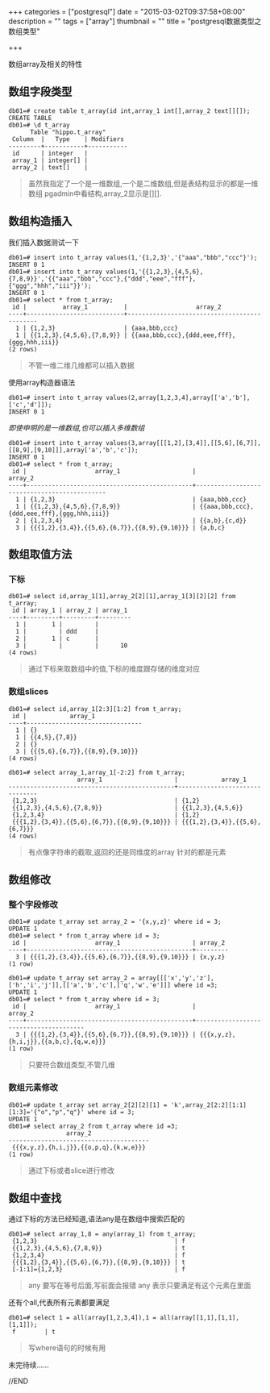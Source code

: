 +++
categories = ["postgresql"]
date = "2015-03-02T09:37:58+08:00"
description = ""
tags = ["array"]
thumbnail = ""
title = "postgresql数据类型之数组类型"

+++

数组array及相关的特性

<!--more-->

## 数组字段类型 

``` 
db01=# create table t_array(id int,array_1 int[],array_2 text[][]);
CREATE TABLE
db01=# \d t_array
      Table "hippo.t_array"
 Column  |   Type    | Modifiers
---------+-----------+-----------
 id      | integer   |
 array_1 | integer[] |
 array_2 | text[]    |
``` 

> 虽然我指定了一个是一维数组,一个是二维数组,但是表结构显示的都是一维数组
> pgadmin中看结构,array_2显示是[][].

## 数组构造插入 

我们插入数据测试一下

``` 
db01=# insert into t_array values(1,'{1,2,3}','{"aaa","bbb","ccc"}');
INSERT 0 1
db01=# insert into t_array values(1,'{{1,2,3},{4,5,6},{7,8,9}}','{{"aaa","bbb","ccc"},{"ddd","eee","fff"},{"ggg","hhh","iii"}}');
INSERT 0 1
db01=# select * from t_array;
 id |          array_1          |                   array_2
----+---------------------------+---------------------------------------------
  1 | {1,2,3}                   | {aaa,bbb,ccc}
  1 | {{1,2,3},{4,5,6},{7,8,9}} | {{aaa,bbb,ccc},{ddd,eee,fff},{ggg,hhh,iii}}
(2 rows)
``` 

> 不管一维二维几维都可以插入数据

使用array构造器语法

``` 
db01=# insert into t_array values(2,array[1,2,3,4],array[['a','b'],['c','d']]);
INSERT 0 1
``` 

*即使申明的是一维数组,也可以插入多维数组*

``` 
db01=# insert into t_array values(3,array[[[1,2],[3,4]],[[5,6],[6,7]],[[8,9],[9,10]]],array['a','b','c']);
INSERT 0 1
db01=# select * from t_array;
 id |                   array_1                    |                   array_2
----+----------------------------------------------+---------------------------------------------
  1 | {1,2,3}                                      | {aaa,bbb,ccc}
  1 | {{1,2,3},{4,5,6},{7,8,9}}                    | {{aaa,bbb,ccc},{ddd,eee,fff},{ggg,hhh,iii}}
  2 | {1,2,3,4}                                    | {{a,b},{c,d}}
  3 | {{{1,2},{3,4}},{{5,6},{6,7}},{{8,9},{9,10}}} | {a,b,c}
``` 

## 数组取值方法  

### 下标 

``` 
db01=# select id,array_1[1],array_2[2][1],array_1[3][2][2] from t_array;
 id | array_1 | array_2 | array_1
----+---------+---------+---------
  1 |       1 |         |
  1 |         | ddd     |
  2 |       1 | c       |
  3 |         |         |      10
(4 rows)
``` 

> 通过下标来取数组中的值,下标的维度跟存储的维度对应

### 数组slices

``` 
db01=# select id,array_1[2:3][1:2] from t_array;
 id |            array_1
----+--------------------------------
  1 | {}
  1 | {{4,5},{7,8}}
  2 | {}
  3 | {{{5,6},{6,7}},{{8,9},{9,10}}}
(4 rows)

db01=# select array_1,array_1[-2:2] from t_array;
                   array_1                    |            array_1
----------------------------------------------+-------------------------------
 {1,2,3}                                      | {1,2}
 {{1,2,3},{4,5,6},{7,8,9}}                    | {{1,2,3},{4,5,6}}
 {1,2,3,4}                                    | {1,2}
 {{{1,2},{3,4}},{{5,6},{6,7}},{{8,9},{9,10}}} | {{{1,2},{3,4}},{{5,6},{6,7}}}
(4 rows)
``` 

> 有点像字符串的截取,返回的还是同维度的array
> 针对的都是元素

## 数组修改

### 整个字段修改

``` 
db01=# update t_array set array_2 = '{x,y,z}' where id = 3;
UPDATE 1
db01=# select * from t_array where id = 3;
 id |                   array_1                    | array_2
----+----------------------------------------------+---------
  3 | {{{1,2},{3,4}},{{5,6},{6,7}},{{8,9},{9,10}}} | {x,y,z}
(1 row)

db01=# update t_array set array_2 = array[[['x','y','z'],['h','i','j']],[['a','b','c'],['q','w','e']]] where id =3;
UPDATE 1
db01=# select * from t_array where id = 3;
 id |                   array_1                    |                array_2
----+----------------------------------------------+---------------------------------------
  3 | {{{1,2},{3,4}},{{5,6},{6,7}},{{8,9},{9,10}}} | {{{x,y,z},{h,i,j}},{{a,b,c},{q,w,e}}}
(1 row)
``` 

> 只要符合数组类型,不管几维

### 数组元素修改

``` 
db01=# update t_array set array_2[2][2][1] = 'k',array_2[2:2][1:1][1:3]='{"o","p","q"}' where id = 3;
UPDATE 1
db01=# select array_2 from t_array where id =3;
                array_2
---------------------------------------
 {{{x,y,z},{h,i,j}},{{o,p,q},{k,w,e}}}
(1 row)
``` 

> 通过下标或者slice进行修改

## 数组中查找 

通过下标的方法已经知道,语法any是在数组中搜索匹配的

``` 
db01=# select array_1,8 = any(array_1) from t_array;
 {1,2,3}                                      | f
 {{1,2,3},{4,5,6},{7,8,9}}                    | t
 {1,2,3,4}                                    | f
 {{{1,2},{3,4}},{{5,6},{6,7}},{{8,9},{9,10}}} | t
 [-1:1]={1,2,3}                               | f
``` 

> any 要写在等号后面,写前面会报错
> any 表示只要满足有这个元素在里面

还有个all,代表所有元素都要满足

``` 
db01=# select 1 = all(array[1,2,3,4]),1 = all(array[[1,1],[1,1],[1,1]]);
 f        | t
``` 

> 写where语句的时候有用

未完待续......

//END



